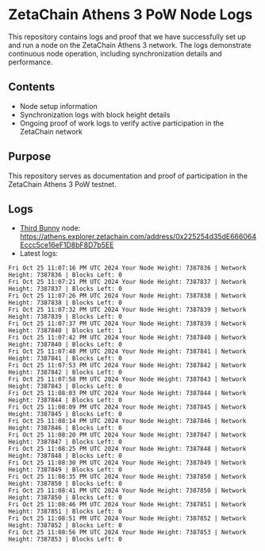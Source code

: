 # ZetaChain Athens 3 PoW Node Logs
This repository contains logs and proof that we have successfully set up and run a node on the ZetaChain Athens 3 network. The logs demonstrate continuous node operation, including synchronization details and performance.

## Contents
- Node setup information
- Synchronization logs with block height details
- Ongoing proof of work logs to verify active participation in the ZetaChain network

## Purpose
This repository serves as documentation and proof of participation in the ZetaChain Athens 3 PoW testnet.

## Logs

- [Third Bunny](https://thirdbunny.xyz/) node: https://athens.explorer.zetachain.com/address/0x225254d35dE666064Eccc5ce16eF1D8bF8D7b5EE
- Latest logs:
```
Fri Oct 25 11:07:16 PM UTC 2024 Your Node Height: 7387836 | Network Height: 7387836 | Blocks Left: 0
Fri Oct 25 11:07:21 PM UTC 2024 Your Node Height: 7387837 | Network Height: 7387837 | Blocks Left: 0
Fri Oct 25 11:07:26 PM UTC 2024 Your Node Height: 7387838 | Network Height: 7387838 | Blocks Left: 0
Fri Oct 25 11:07:32 PM UTC 2024 Your Node Height: 7387839 | Network Height: 7387839 | Blocks Left: 0
Fri Oct 25 11:07:37 PM UTC 2024 Your Node Height: 7387839 | Network Height: 7387840 | Blocks Left: 1
Fri Oct 25 11:07:42 PM UTC 2024 Your Node Height: 7387840 | Network Height: 7387840 | Blocks Left: 0
Fri Oct 25 11:07:48 PM UTC 2024 Your Node Height: 7387841 | Network Height: 7387841 | Blocks Left: 0
Fri Oct 25 11:07:53 PM UTC 2024 Your Node Height: 7387842 | Network Height: 7387842 | Blocks Left: 0
Fri Oct 25 11:07:58 PM UTC 2024 Your Node Height: 7387843 | Network Height: 7387843 | Blocks Left: 0
Fri Oct 25 11:08:03 PM UTC 2024 Your Node Height: 7387844 | Network Height: 7387844 | Blocks Left: 0
Fri Oct 25 11:08:09 PM UTC 2024 Your Node Height: 7387845 | Network Height: 7387845 | Blocks Left: 0
Fri Oct 25 11:08:14 PM UTC 2024 Your Node Height: 7387846 | Network Height: 7387846 | Blocks Left: 0
Fri Oct 25 11:08:20 PM UTC 2024 Your Node Height: 7387847 | Network Height: 7387847 | Blocks Left: 0
Fri Oct 25 11:08:25 PM UTC 2024 Your Node Height: 7387848 | Network Height: 7387848 | Blocks Left: 0
Fri Oct 25 11:08:30 PM UTC 2024 Your Node Height: 7387849 | Network Height: 7387849 | Blocks Left: 0
Fri Oct 25 11:08:35 PM UTC 2024 Your Node Height: 7387850 | Network Height: 7387850 | Blocks Left: 0
Fri Oct 25 11:08:41 PM UTC 2024 Your Node Height: 7387850 | Network Height: 7387850 | Blocks Left: 0
Fri Oct 25 11:08:46 PM UTC 2024 Your Node Height: 7387851 | Network Height: 7387851 | Blocks Left: 0
Fri Oct 25 11:08:51 PM UTC 2024 Your Node Height: 7387852 | Network Height: 7387852 | Blocks Left: 0
Fri Oct 25 11:08:56 PM UTC 2024 Your Node Height: 7387853 | Network Height: 7387853 | Blocks Left: 0
```
